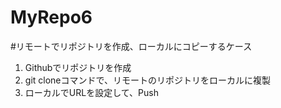 # MyRepo6
#リモートでリポジトリを作成、ローカルにコピーするケース
1. Githubでリポジトリを作成
2. git cloneコマンドで、リモートのリポジトリをローカルに複製
3. ローカルでURLを設定して、Push